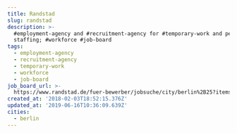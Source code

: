 ```yaml
---
title: Randstad
slug: randstad
description: >-
  #employment-agency and #recruitment-agency for #temporary-work and permanent
  staffing; #workforce #job-board
tags:
  - employment-agency
  - recruitment-agency
  - temporary-work
  - workforce
  - job-board
job_board_url: >-
  https://www.randstad.de/fuer-bewerber/jobsuche/city/berlin%2B25?items_per_page=10
created_at: '2018-02-03T18:52:15.376Z'
updated_at: '2019-06-16T10:36:09.639Z'
cities:
  - berlin
---
```



